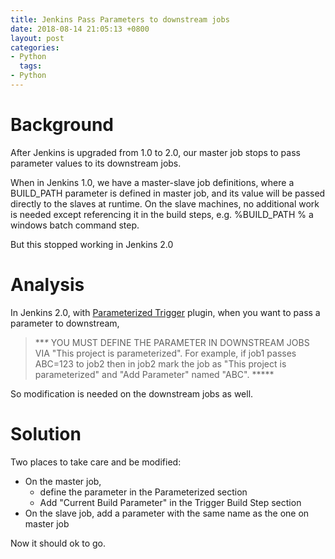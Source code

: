 ```yaml
---
title: Jenkins Pass Parameters to downstream jobs
date: 2018-08-14 21:05:13 +0800
layout: post
categories:
- Python
  tags:
- Python
---
```


# Background

After Jenkins is upgraded from 1.0 to 2.0, our master job stops to pass parameter values to its downstream jobs.

When in Jenkins 1.0, we have a master-slave job definitions, where a BUILD_PATH parameter is defined in master job, and its value will be passed directly to the slaves at runtime. On the slave machines, no additional work is needed except referencing it in the build steps, e.g. %BUILD_PATH % a windows batch command step.

But this stopped working in Jenkins 2.0
<!--more-->
# Analysis

In Jenkins 2.0, with [Parameterized Trigger](https://wiki.jenkins.io/display/JENKINS/Parameterized+Trigger+Plugin) plugin, when you want to pass a parameter to downstream,

> ***\** YOU MUST DEFINE THE PARAMETER IN DOWNSTREAM JOBS VIA  "This project is parameterized". For example, if job1 passes ABC=123 to job2 then in job2 mark the job as "This project is parameterized" and "Add Parameter" named "ABC". *****

So modification is needed on the downstream jobs as well.

# Solution

Two places to take care and be modified:

- On the master job, 
  - define the parameter in the Parameterized section
  - Add "Current Build Parameter" in the Trigger Build Step section
- On the slave job, add a parameter with the same name as the one on master job

Now it should ok to go.

